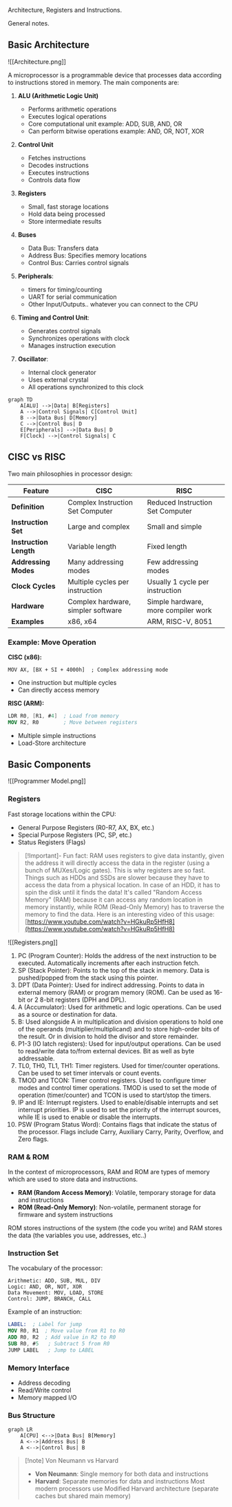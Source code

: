 Architecture, Registers and Instructions.

General notes.

## Basic Architecture

![[Architecture.png]]

A microprocessor is a programmable device that processes data according to instructions stored in memory. The main components are:

1. **ALU (Arithmetic Logic Unit)**

   - Performs arithmetic operations
   - Executes logical operations
   - Core computational unit
     example: ADD, SUB, AND, OR
   - Can perform bitwise operations
     example: AND, OR, NOT, XOR

2. **Control Unit**

   - Fetches instructions
   - Decodes instructions
   - Executes instructions
   - Controls data flow

3. **Registers**

   - Small, fast storage locations
   - Hold data being processed
   - Store intermediate results

4. **Buses**

   - Data Bus: Transfers data
   - Address Bus: Specifies memory locations
   - Control Bus: Carries control signals

5. **Peripherals**:

   - timers for timing/counting
   - UART for serial communication
   - Other Input/Outputs.. whatever you can connect to the CPU

6. **Timing and Control Unit**:

   - Generates control signals
   - Synchronizes operations with clock
   - Manages instruction execution

7. **Oscillator**:
   - Internal clock generator
   - Uses external crystal
   - All operations synchronized to this clock

```mermaid
graph TD
    A[ALU] -->|Data| B[Registers]
    A -->|Control Signals| C[Control Unit]
    B -->|Data Bus| D[Memory]
    C -->|Control Bus| D
    E[Peripherals] -->|Data Bus| D
    F[Clock] -->|Control Signals| C
```

## CISC vs RISC

Two main philosophies in processor design:

| Feature                | CISC                               | RISC                                |
| ---------------------- | ---------------------------------- | ----------------------------------- |
| **Definition**         | Complex Instruction Set Computer   | Reduced Instruction Set Computer    |
| **Instruction Set**    | Large and complex                  | Small and simple                    |
| **Instruction Length** | Variable length                    | Fixed length                        |
| **Addressing Modes**   | Many addressing modes              | Few addressing modes                |
| **Clock Cycles**       | Multiple cycles per instruction    | Usually 1 cycle per instruction     |
| **Hardware**           | Complex hardware, simpler software | Simple hardware, more compiler work |
| **Examples**           | x86, x64                           | ARM, RISC-V, 8051                   |

### Example: Move Operation

**CISC (x86):**

```assembly
MOV AX, [BX + SI + 4000h]  ; Complex addressing mode
```

- One instruction but multiple cycles
- Can directly access memory

**RISC (ARM):**

```NASM
LDR R0, [R1, #4]  ; Load from memory
MOV R2, R0        ; Move between registers
```

- Multiple simple instructions
- Load-Store architecture

## Basic Components

![[Programmer Model.png]]

### Registers

Fast storage locations within the CPU:

- General Purpose Registers (R0-R7, AX, BX, etc.)
- Special Purpose Registers (PC, SP, etc.)
- Status Registers (Flags)

> [!Important]- Fun fact: RAM uses registers to give data instantly, given the address it will directly access the data in the register (using a bunch of MUXes/Logic gates). This is why registers are so fast.
> Things such as HDDs and SSDs are slower because they have to access the data from a physical location. In case of an HDD, it has to spin the disk until it finds the data!
> It's called "Random Access Memory" (RAM) because it can access any random location in memory instantly, while ROM (Read-Only Memory) has to traverse the memory to find the data.
> Here is an interesting video of this usage:
> [https://www.youtube.com/watch?v=HGkuRp5HfH8](https://www.youtube.com/watch?v=HGkuRp5HfH8)

![[Registers.png]]

1. PC (Program Counter): Holds the address of the next instruction to be executed. Automatically increments after each instruction fetch.
2. SP (Stack Pointer): Points to the top of the stack in memory. Data is pushed/popped from the stack using this pointer.
3. DPT (Data Pointer): Used for indirect addressing. Points to data in external memory (RAM) or program memory (ROM). Can be used as 16-bit or 2 8-bit registers (DPH and DPL).
4. A (Accumulator): Used for arithmetic and logic operations. Can be used as a source or destination for data.
5. B: Used alongside A in multiplication and division operations to hold one of the operands (multiplier/multiplicand) and to store high-order bits of the result. Or in division to hold the divisor and store remainder.
6. P1-3 (IO latch registers): Used for input/output operations. Can be used to read/write data to/from external devices. Bit as well as byte addressable.
7. TL0, TH0, TL1, TH1: Timer registers. Used for timer/counter operations. Can be used to set timer intervals or count events.
8. TMOD and TCON: Timer control registers. Used to configure timer modes and control timer operations. TMOD is used to set the mode of operation (timer/counter) and TCON is used to start/stop the timers.
9. IP and IE: Interrupt registers. Used to enable/disable interrupts and set interrupt priorities. IP is used to set the priority of the interrupt sources, while IE is used to enable or disable the interrupts.
10. PSW (Program Status Word): Contains flags that indicate the status of the processor. Flags include Carry, Auxiliary Carry, Parity, Overflow, and Zero flags.


### RAM & ROM

In the context of microprocessors, RAM and ROM are types of memory which are used to store data and instructions.

- **RAM (Random Access Memory)**: Volatile, temporary storage for data and instructions
- **ROM (Read-Only Memory)**: Non-volatile, permanent storage for firmware and system instructions

ROM stores instructions of the system (the code you write) and RAM stores the data (the variables you use, addresses, etc..)

### Instruction Set

The vocabulary of the processor:

```
Arithmetic: ADD, SUB, MUL, DIV
Logic: AND, OR, NOT, XOR
Data Movement: MOV, LOAD, STORE
Control: JUMP, BRANCH, CALL
```

Example of an instruction:

```NASM
LABEL:  ; Label for jump
MOV R0, R1  ; Move value from R1 to R0
ADD R0, R2  ; Add value in R2 to R0
SUB R0, #5   ; Subtract 5 from R0
JUMP LABEL   ; Jump to LABEL
```

### Memory Interface

- Address decoding
- Read/Write control
- Memory mapped I/O

### Bus Structure

```mermaid
graph LR
    A[CPU] <-->|Data Bus| B[Memory]
    A <-->|Address Bus| B
    A <-->|Control Bus| B
```

> [!note] Von Neumann vs Harvard
>
> - **Von Neumann**: Single memory for both data and instructions
> - **Harvard**: Separate memories for data and instructions
>   Most modern processors use Modified Harvard architecture (separate caches but shared main memory)
